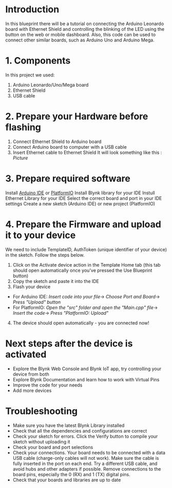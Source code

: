 # Introduction

In this blueprint there will be a tutorial on connecting the Arduino Leonardo board with Ethernet Shield and controlling the blinking of the LED using the button on the web or mobile dashboard. Also, this code can be used to connect other similar boards, such as Arduino Uno and Arduino Mega.

# 1. Components 

In this project we used:

1. Arduino Leonardo/Uno/Mega board
2. Ethernet Shield
3. USB cable


# 2. Prepare your Hardware before flashing

1. Connect Ethernet Shield to Arduino board
2. Connect Arduino board to computer with a USB cable
3. Insert Ethernet cable to Ethernet Shield
It will look something like this :
*Picture*

# 3. Prepare required software

Install [Arduino IDE](https://www.arduino.cc/en/software) or [PlatformIO](https://platformio.org/install)
Install Blynk library for your IDE
Instull Ethernet Library for your IDE
Select the correct board and port in your IDE settings
Create a new sketch (Arduino IDE) or new project (PlatformIO)


# 4. Prepare the Firmware and upload it to your device

We need to include TemplateID, AuthToken (unique identifier of your device) in the sketch. Follow the steps below.

1. Click on the Activate device action in the Template Home tab (this tab should open automatically once you've pressed the Use Blueprint button)
2. Copy the sketch and paste it into the IDE
3. Flash your device
* For Arduino IDE:
 *Insert code into your file*->
 *Choose Port and Board*->
 *Press "Upload" button*
* For PlatformIO:
*Open the "src" folder and open the "Main.cpp" file*->
*Insert the code*->
*Press "PlatformIO: Upload"*

4. The device should open automatically - you are connected now!


# Next steps after the device is activated

* Explore the Blynk Web Console and Blynk IoT app, try controlling your device from both
* Explore Blynk Documentation and learn how to work with Virtual Pins
* Improve the code for your needs
* Add more devices


# Troubleshooting

* Make sure you have the latest Blynk Library installed
* Check that all the dependencies and configurations are correct
* Check your sketch for errors. Click the Verify button to compile your sketch without uploading it
* Check your board and port selections
* Check your connections. Your board needs to be connected with a data USB cable (charge-only cables will not work). Make sure the cable is fully inserted in the port on each end. Try a different USB cable, and avoid hubs and other adapters if possible. Remove connections to the board pins, especially the 0 (RX) and 1 (TX) digital pins.
* Check that your boards and libraries are up to date
